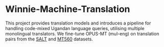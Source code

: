 # Winnie-Machine-Translation
This project provides translation models and introduces a pipeline for handling code-mixed Ugandan language queries, utilising multiple monolingual translators. We fine-tune OPUS-MT (mul-eng) on translation pairs from the [SALT](https://huggingface.co/datasets/Sunbird/salt) and [MT560](https://opus.nlpl.eu/MT560) datasets.
